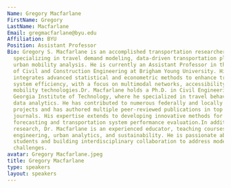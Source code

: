 ```yaml
---
Name: Gregory Macfarlane
FirstName: Gregory
LastName: Macfarlane
Email: gregmacfarlane@byu.edu
Affiliation: BYU
Position: Assistant Professor
Bio: Gregory S. Macfarlane is an accomplished transportation researcher and educator
  specializing in travel demand modeling, data-driven transportation planning, and
  urban mobility analysis. He is currently an Assistant Professor in the Department
  of Civil and Construction Engineering at Brigham Young University. His research
  integrates advanced statistical and econometric methods to enhance transportation
  system efficiency, with a focus on multimodal networks, accessibility, and emerging
  mobility technologies.Dr. Macfarlane holds a Ph.D. in Civil Engineering from the
  Georgia Institute of Technology, where he specialized in travel behavior and transportation
  data analytics. He has contributed to numerous federally and locally funded research
  projects and has authored multiple peer-reviewed publications in top transportation
  journals. His expertise extends to developing innovative methods for travel demand
  forecasting and transportation system performance evaluation.In addition to his
  research, Dr. Macfarlane is an experienced educator, teaching courses in transportation
  engineering, urban analytics, and sustainability. He is passionate about mentoring
  students and building interdisciplinary collaboration to address modern urban mobility
  challenges.
avatar: Gregory Macfarlane.jpeg
title: Gregory Macfarlane
type: speakers
layout: speakers
---
```

